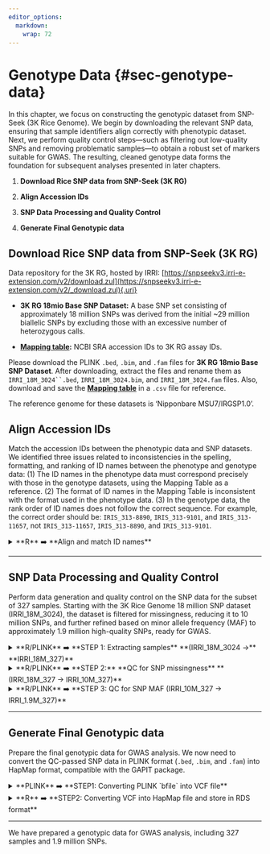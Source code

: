 ```yaml
---
editor_options: 
  markdown: 
    wrap: 72
---
```


# Genotype Data {#sec-genotype-data}

<div class="rmdtip">
<p>In this chapter, we focus on constructing the genotypic dataset from
SNP-Seek (3K Rice Genome). We begin by downloading the relevant SNP
data, ensuring that sample identifiers align correctly with phenotypic
dataset. Next, we perform quality control steps—such as filtering out
low-quality SNPs and removing problematic samples—to obtain a robust set
of markers suitable for GWAS. The resulting, cleaned genotype data forms
the foundation for subsequent analyses presented in later chapters.</p>
</div>

1.  **Download Rice SNP data from SNP-Seek (3K RG)**

2.  **Align Accession IDs**

3.  **SNP Data Processing and Quality Control**

4.  **Generate Final Genotypic data**

## **Download Rice SNP data from SNP-Seek (3K RG)**

Data repository for the 3K RG, hosted by IRRI:
[https://snpseekv3.irri-e-extension.com/v2/download.zul](https://snpseekv3.irri-e-extension.com/v2/_download.zul){.uri}

-   **3K RG 18mio Base SNP Dataset:** A base SNP set consisting of
    approximately 18 million SNPs was derived from the initial \~29
    million biallelic SNPs by excluding those with an excessive number
    of heterozygous calls.

-   [**Mapping
    table**](https://3kricegenome.s3.us-east-1.amazonaws.com/kaust_irri_3k_16refs/3K_list_sra_ids.txt)**:**
    NCBI SRA accession IDs to 3K RG assay IDs.

Please download the PLINK `.bed`, `.bim`, and `.fam` files for **3K RG
18mio Base SNP Dataset**. After downloading, extract the files and
rename them as ``` IRRI_18M_3024``.bed ```, `IRRI_18M_3024.bim`, and
`IRRI_18M_3024.fam` files. Also, download and save the [**Mapping
table**](https://3kricegenome.s3.us-east-1.amazonaws.com/kaust_irri_3k_16refs/3K_list_sra_ids.txt)
in a `.csv` file for reference.

<div class="rmdnote">
<p>The reference genome for these datasets is ‘Nipponbare
MSU7/IRGSP1.0’.</p>
</div>

## **Align Accession IDs**

Match the accession IDs between the phenotypic data and SNP datasets. We
identified three issues related to inconsistencies in the spelling,
formatting, and ranking of ID names between the phenotype and genotype
data: (1) The ID names in the phenotype data must correspond precisely
with those in the genotype datasets, using the Mapping Table as a
reference. (2) The format of ID names in the Mapping Table is
inconsistent with the format used in the phenotype data. (3) In the
genotype data, the rank order of ID names does not follow the correct
sequence. For example, the correct order should be: `IRIS_313-8890`,
`IRIS_313-9101`, and `IRIS_313-11657`, not `IRIS_313-11657`,
`IRIS_313-8890`, and `IRIS_313-9101`.

<details>

<summary>**R** ➡️ **Align and match ID names**</summary>

**Input:**

-   **Pheno_327_unranked.csv**

``` r
##### R CODES #####

# Set the working directory
setwd("...your file path...")

# Load the phenotypic data from IRRI
Pheno_327_unranked = read.csv("Pheno_327_unranked.csv") 

which(Pheno_327_unranked$DNA_ID == "IRIS_313-7620") # 253
which(Pheno_327_unranked$DNA_ID == "IRIS_313-9989") # 327
which(Pheno_327_unranked$DNA_ID == "IRIS_313-10020") # 5
which(Pheno_327_unranked$DNA_ID == "IRIS_313-15902") # 252

# Rearrange the data frame to exclude specific entries
Pheno_327_ranked = Pheno_327_unranked[c(1:4, 253:327, 5:252), ]

# Save the sorted and rearranged data frame to a CSV file
write.csv(Pheno_327_ranked, "Pheno_327_ranked.csv", row.names = F)

# Export a text file with the IDs for further analysis
write.table(cbind(Pheno_327_ranked$DNA_ID, Pheno_327_ranked$DNA_ID), "Pheno_327_ID.txt", row.names = F, col.names = F, quote = F)
```

**Outputs:**

-   **Pheno_327_ranked.csv**\
    Phenotypic data that has been sorted and reorganized.

-   **Pheno_327_ID.txt**\
    A text file containing the list of IDs.

</details>

------------------------------------------------------------------------

## SNP Data Processing and Quality Control

Perform data generation and quality control on the SNP data for the
subset of 327 samples. Starting with the 3K Rice Genome 18 million SNP
dataset (IRRI_18M_3024), the dataset is filtered for missingness,
reducing it to 10 million SNPs, and further refined based on minor
allele frequency (MAF) to approximately 1.9 million high-quality SNPs,
ready for GWAS.

<details>

<summary>**R/PLINK** ➡️ **STEP 1: Extracting samples** **(IRRI_18M_3024
→** **IRRI_18M_327)**</summary>

``` r
##### PLINK COMMANDS #####  

# Change your path into the directory of the '3K RG 18mio Base SNP Dataset (IRRI_18M_3024)' 
cd ...your file path...

# Subset dataset to include 327 individuals with phenotype and genotype 
./plink --bfile IRRI_18M_3024 --keep Pheno_327_ID.txt --make-bed --noweb --allow-no-sex --out IRRI_18M_327
# --keep: Retain specific samples
```

------------------------------------------------------------------------

</details>

<details>

<summary>**R/PLINK** ➡️ **STEP 2:** **QC for SNP missingness**
**(IRRI_18M_327 → IRRI_10M_327)**</summary>

``` r
##### PLINK COMMANDS #####

./plink --bfile IRRI_18M_327 --missing
# --missing: Calculate SNP and sample missing rates  
# Changes the outcome's filenames into IRRI_18M_327.lmiss and IRRI_18M_327.imiss 
```

``` r
##### R CODES #####

# Set the working directory
setwd("...your file path...")

# Visualize SNP missing rates
library(data.table)
SNP_miss = fread("IRRI_18M_327.lmiss")
summary(SNP_miss$F_MISS)
hist(SNP_miss$F_MISS, main = "Histogram of SNP missing rate of IRRI_18M_327", xlab = "SNP missing rate") 

# Visualize sample missing rates
Sample_miss = fread("IRRI_18M_327.imiss")
summary(Sample_miss$F_MISS)
hist(Sample_miss$F_MISS, main = "Histogram of sample missing rate of IRRI_18M_327", xlab = "Sample missing rate") 

# Identify SNPs with high missing rates
loc = which(SNP_miss$F_MISS >= 0.05)
remove_SNP_list = SNP_miss[loc, 2]
dim(SNP_miss)[1]-dim(remove_SNP_list)[1] # SNPs passing filters
write.table(remove_SNP_list, "remove_SNP_list_miss_IRRI_18M_327.txt", row.names = F, col.names = F, quote = F)
```

![](images/clipboard-55939178.png){width="400"}

![](images/clipboard-1479982442.png){width="400"}

``` r
##### PLINK COMMANDS #####  

./plink --bfile IRRI_18M_327 --exclude remove_SNP_list_miss_IRRI_18M_327.txt --make-bed --noweb --allow-no-sex --out IRRI_10M_327   
# --exclude: Remove SNPs with high missing rate
# -> 10617659 variants and 327 people pass filters and QC  
```

``` r
##### PLINK COMMANDS #####   

./plink --bfile IRRI_10M_327 --missing
# --missing: calculate SNP and sample missing rates 
# Changes the outcome's filenames into IRRI_10M_327.lmiss and IRRI_10M_327.imiss
```

``` r
##### R CODES #####    

# Check the sample missing rates for the filtered data 
Sample_miss = fread("IRRI_10M_327.imiss") 
summary(Sample_miss$F_MISS)
hist(Sample_miss$F_MISS, main = "Histogram of sample missing rate of IRRI_10M_327", xlab = "Sample missing rate") 

# Check the SNP missing rates for the filtered data 
SNP_miss = fread("IRRI_10M_327.lmiss") 
summary(SNP_miss$F_MISS)
hist(SNP_miss$F_MISS, main = "Histogram of SNP missing rate of IRRI_10M_327", xlab = "SNP missing rate") 
```

![](images/clipboard-2996770428.png){width="400"}

![](images/clipboard-1634029680.png){width="400"}

------------------------------------------------------------------------

</details>

<details>

<summary>**R/PLINK** ➡️ **STEP 3: QC for SNP MAF (IRRI_10M_327 →
IRRI_1.9M_327)**</summary>

``` r
##### PLINK COMMANDS #####  

./plink --bfile IRRI_10M_327 --freq   
# --freq: calculate SNP's allele frequency
```

``` r
##### R CODES #####  

# Visualize minor allele frequency
frq_data = fread("IRRI_10M_327.frq") # Load frequency data
summary(frq_data$MAF)
hist(frq_data$MAF, main = "Histogram of MAF of IRRI_10M_327", xlab = "Minor allele frequency")

# Identify SNPs with low MAF
loc = which(frq_data$MAF < 0.05)
remove_SNP_list = frq_data[loc, 2]
dim(frq_data)[1]-dim(remove_SNP_list)[1] # SNPs passing filters
write.table(remove_SNP_list, "remove_SNP_list_maf_IRRI_10M_327.txt", row.names = F, col.names = F, quote = F)
```

![](images/clipboard-278089514.png){width="400"}

``` r
##### PLINK COMMANDS #####      

./plink --bfile IRRI_10M_327 --exclude remove_SNP_list_maf_IRRI_10M_327.txt --make-bed --noweb --allow-no-sex --out IRRI_1.9M_327 
# -> 1972824 variants and 327 people pass filters and QC
```

``` r
##### PLINK COMMANDS #####     

./plink --bfile IRRI_1.9M_327 --missing   
./plink --bfile IRRI_1.9M_327 --freq  
# Changes the outcome's filenames into IRRI_1.9M_327.lmiss, IRRI_1.9M_327.imiss and IRRI_1.9M_327.frq
```

``` r
##### R CODES #####  

# Check data quality metrics: missing rate and MAF

# Visualize sample missing rates for the final data
Sample_miss = fread("IRRI_1.9M_327.imiss")
summary(Sample_miss$F_MISS)
hist(Sample_miss$F_MISS, main = "Histogram of sample missing rate of IRRI_1.9M_327", xlab = "Sample missing rate")

# Visualize SNP missing rates for the final data
SNP_miss = fread("IRRI_1.9M_327.lmiss")
summary(SNP_miss$F_MISS)
hist(SNP_miss$F_MISS, main = "Histogram of SNP missing rate of IRRI_1.9M_327", xlab = "SNP missing rate")

# Visualize MAF for the final data
frq_data = fread("IRRI_1.9M_327.frq")
summary(frq_data$MAF)
hist(frq_data$MAF, main = "Histogram of MAF of IRRI_1.9M_327", xlab = "Minor allele frequency")
```

![](images/clipboard-2824609664.png){width="400"}

![](images/clipboard-552122500.png){width="400"}

![](images/clipboard-598730454.png){width="400"}

------------------------------------------------------------------------

</details>

------------------------------------------------------------------------

## **Generate Final Genotypic data**

Prepare the final genotypic data for GWAS analysis. We now need to
convert the QC-passed SNP data in PLINK format (`.bed`, `.bim`, and
`.fam`) into HapMap format, compatible with the GAPIT package.

<details>

<summary>**PLINK** ➡️ **STEP1: Converting PLINK `bfile` into VCF
file**</summary>

``` r
##### PLINK COMMANDS #####

# Change your path into the directory of the 'IRRI_1.9M_327'
# cd ...your file path...
./plink --bfile IRRI_1.9M_327 --recode vcf --out IRRI_1.9M_327
```

</details>

<details>

<summary>**R** ➡️ **STEP2: Converting VCF into HapMap file and store in
RDS format**</summary>

``` r
##### R CODES #####

# Set the working directory
setwd("...your file path...")

library(vcfR)
vcfR = read.vcfR(
  "IRRI_1.9M_327.vcf",
  limit = 1e+50,
  nrows = -1,
  skip = 0,
  cols = NULL,
  convertNA = TRUE,
  checkFile = TRUE,
  check_keys = TRUE,
  verbose = TRUE)

HapMap = vcfR2hapmap(vcfR_test)
class(HapMap)

write.table(HapMap,
            file = "IRRI_1.9M_327.hmp.txt",
            sep = "\t",
            row.names = FALSE,
            col.names = FALSE)

Geno = read.table("IRRI_1.9M_327.hmp.txt", head = FALSE)
saveRDS(Geno, "Geno.rds") # Final data for GWAS
```

</details>

------------------------------------------------------------------------

We have prepared a genotypic data for GWAS analysis, including 327
samples and 1.9 million SNPs.
